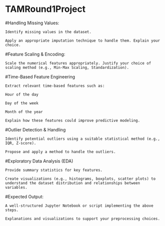 # TAMRound1Project

#Handling Missing Values:

    Identify missing values in the dataset.

    Apply an appropriate imputation technique to handle them. Explain your choice.

#Feature Scaling & Encoding:

    Scale the numerical features appropriately. Justify your choice of scaling method (e.g., Min-Max Scaling, Standardization).

#Time-Based Feature Engineering

    Extract relevant time-based features such as:

    Hour of the day

    Day of the week

    Month of the year

    Explain how these features could improve predictive modeling.

#Outlier Detection & Handling

    Identify potential outliers using a suitable statistical method (e.g., IQR, Z-score).

    Propose and apply a method to handle the outliers.

#Exploratory Data Analysis (EDA)

    Provide summary statistics for key features.

    Create visualizations (e.g., histograms, boxplots, scatter plots) to understand the dataset distribution and relationships between variables.

#Expected Output:

    A well-structured Jupyter Notebook or script implementing the above steps.

    Explanations and visualizations to support your preprocessing choices.
